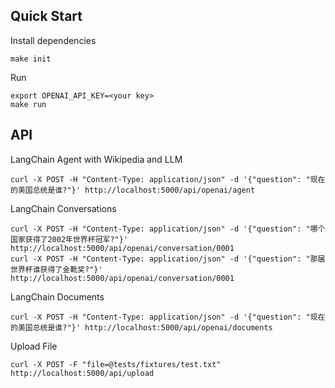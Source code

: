 ## Quick Start

Install dependencies

```shell
make init
```

Run

```shell
export OPENAI_API_KEY=<your key>
make run
```

## API

LangChain Agent with Wikipedia and LLM

```curl
curl -X POST -H "Content-Type: application/json" -d '{"question": "现在的美国总统是谁?"}' http://localhost:5000/api/openai/agent
```

LangChain Conversations

```curl
curl -X POST -H "Content-Type: application/json" -d '{"question": "哪个国家获得了2002年世界杯冠军?"}' http://localhost:5000/api/openai/conversation/0001
curl -X POST -H "Content-Type: application/json" -d '{"question": "那届世界杯谁获得了金靴奖?"}' http://localhost:5000/api/openai/conversation/0001
```

LangChain Documents

```curl
curl -X POST -H "Content-Type: application/json" -d '{"question": "现在的美国总统是谁?"}' http://localhost:5000/api/openai/documents
```

Upload File

```curl
curl -X POST -F "file=@tests/fixtures/test.txt" http://localhost:5000/api/upload
```
